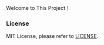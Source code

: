 Welcome to This Project！

### License

MIT License, please refer to [LICENSE](https://github.com/globien/globien.github.io/blob/master/LICENSE).
